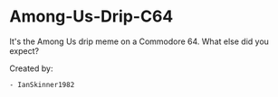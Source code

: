 # Among-Us-Drip-C64

It's the Among Us drip meme on a Commodore 64. What else did you expect? 

Created by:

	- IanSkinner1982
